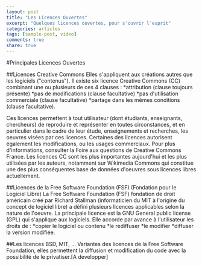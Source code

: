 ```yaml
---
layout: post
title: "Les Licences Ouvertes"
excerpt: "Quelques licences ouvertes, pour s'ouvrir l'esprit"
categories: articles
tags: [sample-post, video]
comments: true
share: true
---
```


#Principales Licences Ouvertes

##Licences Creative Commons
Elles s'appliquent aux créations autres que les logiciels ("contenus").
Il existe six licence Creative Commons (CC) combinant une ou plusieurs de ces 4 clauses :
*attribution (clause toujours présente)
*pas de modifications (clause facultative)
*pas d'utilisation commerciale (clause facultative)
*partage dans les mêmes conditions (clause facultative).

Ces licences permettent à tout utilisateur (dont étudiants, enseignants, chercheurs) de reproduire et représenter en toutes circonstances, et en particulier dans le cadre de leur étude, enseignements et recherches, les oeuvres visées par ces licences. Certaines des licences autorisent également les modifications, ou les usages commerciaux.
Pour plus d'informations, consulter la Foire aux questions de Creative Commons France.
Les licences CC sont les plus importantes aujourd'hui et les plus utilisées par les auteurs, notamment sur Wikimedia Commons qui constitue une des plus conséquentes base de données d'oeuvres sous licences libres actuellement.

##Licences de la Free Software Foundation (FSF) (Fondation pour le Logiciel Libre)
La Free Software Foundation (FSF) fondation de droit américain créé par Richard Stallman (informaticien du MIT à l'origine du concept de logiciel libre) a défini plusieurs licences applicables selon la nature de l'oeuvre.
La principale licence est la GNU General public license (GPL) qui s'applique aux logiciels. 
Elle accorde par avance à l'utilisateur les droits de :
*copier le logiciel ou contenu
*le rediffuser
*le modifier
*diffuser la version modifiée.

##Les licences BSD, MIT, ...
Variantes des licences de la Free Software Foundation, elles permettent la diffusion et modification du code avec la possibilité de le privatiser.[A developper]

<a href="http://fr.wikipedia.org/wiki/Licence_libre"></a>
